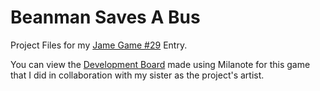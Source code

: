 # Beanman Saves A Bus
Project Files for my [Jame Game #29](https://itch.io/jam/jame-gam-29) Entry.  
  
You can view the [Development Board](https://app.milanote.com/1Qcry51UzqNx3U?p=18He2SwaLDL) made using Milanote for this game that I did in collaboration with my sister as the project's artist.
